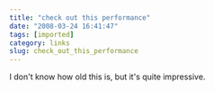 ```yaml
---
title: "check out this performance"
date: "2008-03-24 16:41:47"
tags: [imported]
category: links
slug: check_out_this_performance
---
```


I don't know how old this is, but it's quite impressive.

<object width="425" height="355"><param name="movie" value="http://www.youtube.com/v/7SlukDf4k8E&hl=en"></param><param name="wmode" value="transparent"></param><embed src="http://www.youtube.com/v/7SlukDf4k8E&hl=en" type="application/x-shockwave-flash" wmode="transparent" width="425" height="355"></embed></object>
